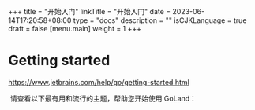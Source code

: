 +++
title = "开始入门"
linkTitle = "开始入门"
date = 2023-06-14T17:20:58+08:00
type = "docs"
description = ""
isCJKLanguage = true
draft = false
[menu.main]
    weight = 1
+++

# Getting started

https://www.jetbrains.com/help/go/getting-started.html

​	请查看以下最有用和流行的主题，帮助您开始使用 GoLand：
